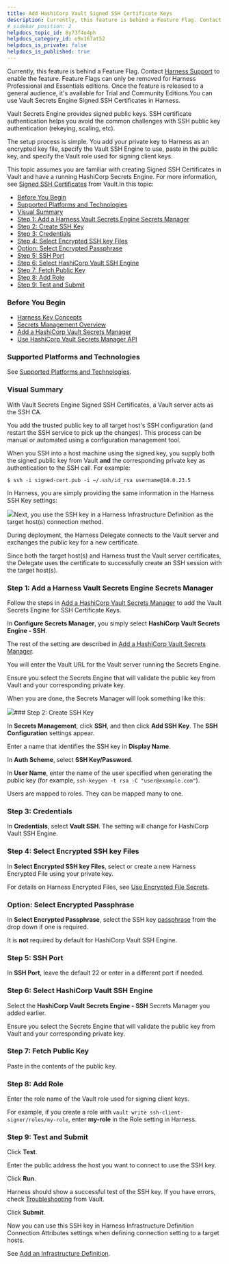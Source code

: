 ```yaml
---
title: Add HashiCorp Vault Signed SSH Certificate Keys
description: Currently, this feature is behind a Feature Flag. Contact Harness Support to enable the feature. Feature Flags can only be removed for Harness Professional and Essentials editions. Once the feature i…
# sidebar_position: 2
helpdocs_topic_id: 8y73f4o4ph
helpdocs_category_id: o9x167at52
helpdocs_is_private: false
helpdocs_is_published: true
---
```


Currently, this feature is behind a Feature Flag. Contact [Harness Support](mailto:support@harness.io) to enable the feature. Feature Flags can only be removed for Harness Professional and Essentials editions. Once the feature is released to a general audience, it's available for Trial and Community Editions.You can use Vault Secrets Engine Signed SSH Certificates in Harness.

Vault Secrets Engine provides signed public keys. SSH certificate authentication helps you avoid the common challenges with SSH public key authentication (rekeying, scaling, etc).

The setup process is simple. You add your private key to Harness as an encrypted key file, specify the Vault SSH Engine to use, paste in the public key, and specify the Vault role used for signing client keys.

This topic assumes you are familiar with creating Signed SSH Certificates in Vault and have a running HashiCorp Secrets Engine. For more information, see [Signed SSH Certificates](https://www.vaultproject.io/docs/secrets/ssh/signed-ssh-certificates) from Vault.In this topic:

* [Before You Begin](https://docs.harness.io/article/8y73f4o4ph-add-hashi-corp-vault-signed-ssh-certificate-keys#before_you_begin)
* [Supported Platforms and Technologies](https://docs.harness.io/article/8y73f4o4ph-add-hashi-corp-vault-signed-ssh-certificate-keys#undefined)
* [Visual Summary](https://docs.harness.io/article/8y73f4o4ph-add-hashi-corp-vault-signed-ssh-certificate-keys#visual_summary)
* [Step 1: Add a Harness Vault Secrets Engine Secrets Manager](https://docs.harness.io/article/8y73f4o4ph-add-hashi-corp-vault-signed-ssh-certificate-keys#step_1_add_a_harness_vault_secrets_engine_secrets_manager)
* [Step 2: Create SSH Key](https://docs.harness.io/article/8y73f4o4ph-add-hashi-corp-vault-signed-ssh-certificate-keys#step_2_create_ssh_key)
* [Step 3: Credentials](https://docs.harness.io/article/8y73f4o4ph-add-hashi-corp-vault-signed-ssh-certificate-keys#step_3_credentials)
* [Step 4: Select Encrypted SSH key Files](https://docs.harness.io/article/8y73f4o4ph-add-hashi-corp-vault-signed-ssh-certificate-keys#step_4_select_encrypted_ssh_key_files)
* [Option: Select Encrypted Passphrase](https://docs.harness.io/article/8y73f4o4ph-add-hashi-corp-vault-signed-ssh-certificate-keys#option_select_encrypted_passphrase)
* [Step 5: SSH Port](https://docs.harness.io/article/8y73f4o4ph-add-hashi-corp-vault-signed-ssh-certificate-keys#step_5_ssh_port)
* [Step 6: Select HashiCorp Vault SSH Engine](https://docs.harness.io/article/8y73f4o4ph-add-hashi-corp-vault-signed-ssh-certificate-keys#step_6_select_hashi_corp_vault_ssh_engine)
* [Step 7: Fetch Public Key](https://docs.harness.io/article/8y73f4o4ph-add-hashi-corp-vault-signed-ssh-certificate-keys#step_7_fetch_public_key)
* [Step 8: Add Role](https://docs.harness.io/article/8y73f4o4ph-add-hashi-corp-vault-signed-ssh-certificate-keys#step_8_add_role)
* [Step 9: Test and Submit](https://docs.harness.io/article/8y73f4o4ph-add-hashi-corp-vault-signed-ssh-certificate-keys#step_9_test_and_submit)

### Before You Begin

* [Harness Key Concepts](https://docs.harness.io/article/4o7oqwih6h-harness-key-concepts)
* [Secrets Management Overview](https://docs.harness.io/article/au38zpufhr-secret-management)
* [Add a HashiCorp Vault Secrets Manager](/article/am3dmoxywy-add-a-hashi-corp-vault-secrets-manager)
* [Use HashiCorp Vault Secrets Manager API](/article/ehovbje4p1-use-hashi-corp-vault-secrets-manager-api)

### Supported Platforms and Technologies

See [Supported Platforms and Technologies](/article/220d0ojx5y-supported-platforms).

### Visual Summary

With Vault Secrets Engine Signed SSH Certificates, a Vault server acts as the SSH CA.

You add the trusted public key to all target host's SSH configuration (and restart the SSH service to pick up the changes). This process can be manual or automated using a configuration management tool.

When you SSH into a host machine using the signed key, you supply both the signed public key from Vault **and** the corresponding private key as authentication to the SSH call. For example:


```
$ ssh -i signed-cert.pub -i ~/.ssh/id_rsa username@10.0.23.5 
```
In Harness, you are simply providing the same information in the Harness SSH Key settings:

![](https://files.helpdocs.io/kw8ldg1itf/articles/8y73f4o4ph/1616536901338/image.png)Next, you use the SSH key in a Harness Infrastructure Definition as the target host(s) connection method.

During deployment, the Harness Delegate connects to the Vault server and exchanges the public key for a new certificate.

Since both the target host(s) and Harness trust the Vault server certificates, the Delegate uses the certificate to successfully create an SSH session with the target host(s).

### Step 1: Add a Harness Vault Secrets Engine Secrets Manager

Follow the steps in [Add a HashiCorp Vault Secrets Manager](/article/am3dmoxywy-add-a-hashi-corp-vault-secrets-manager) to add the Vault Secrets Engine for SSH Certificate Keys.

In **Configure Secrets Manager**, you simply select **HashiCorp Vault Secrets Engine - SSH**.

The rest of the setting are described in [Add a HashiCorp Vault Secrets Manager](/article/am3dmoxywy-add-a-hashi-corp-vault-secrets-manager).

You will enter the Vault URL for the Vault server running the Secrets Engine.

Ensure you select the Secrets Engine that will validate the public key from Vault and your corresponding private key.

When you are done, the Secrets Manager will look something like this:

![](https://files.helpdocs.io/kw8ldg1itf/articles/8y73f4o4ph/1616526122315/image.png)### Step 2: Create SSH Key

In **Secrets Management**, click **SSH**, and then click **Add SSH Key**. The **SSH Configuration** settings appear.

Enter a name that identifies the SSH key in **Display Name**.

In **Auth Scheme**, select **SSH Key/Password**.

In **User Name**, enter the name of the user specified when generating the public key (for example, `ssh-keygen -t rsa -C "user@example.com"`).

Users are mapped to roles. They can be mapped many to one.

### Step 3: Credentials

In **Credentials**, select **Vault SSH**. The setting will change for HashiCorp Vault SSH Engine.

### Step 4: Select Encrypted SSH key Files

In **Select Encrypted SSH key Files**, select or create a new Harness Encrypted File using your private key.

For details on Harness Encrypted Files, see [Use Encrypted File Secrets](/article/nt5vchhka4-use-encrypted-file-secrets).

### Option: Select Encrypted Passphrase

In **Select Encrypted Passphrase**, select the SSH key [passphrase](https://www.ssh.com/ssh/passphrase) from the drop down if one is required.

It is **not** required by default for HashiCorp Vault SSH Engine.

### Step 5: SSH Port

In **SSH Port**, leave the default 22 or enter in a different port if needed.

### Step 6: Select HashiCorp Vault SSH Engine

Select the **HashiCorp Vault Secrets Engine - SSH** Secrets Manager you added earlier.

Ensure you select the Secrets Engine that will validate the public key from Vault and your corresponding private key.

### Step 7: Fetch Public Key

Paste in the contents of the public key.

### Step 8: Add Role

Enter the role name of the Vault role used for signing client keys.

For example, if you create a role with `vault write ssh-client-signer/roles/my-role`, enter **my-role** in the Role setting in Harness.

### Step 9: Test and Submit

Click **Test**.

Enter the public address the host you want to connect to use the SSH key.

Click **Run**.

Harness should show a successful test of the SSH key. If you have errors, check [Troubleshooting](https://www.vaultproject.io/docs/secrets/ssh/signed-ssh-certificates#troubleshooting) from Vault.

Click **Submit**.

Now you can use this SSH key in Harness Infrastructure Definition Connection Attributes settings when defining connection setting to a target hosts.

See [Add an Infrastructure Definition](/article/v3l3wqovbe-infrastructure-definitions).

